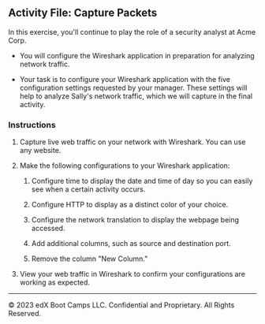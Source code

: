 ## Activity File: Capture Packets 


In this exercise, you'll continue to play the role of a security analyst at Acme Corp. 

- You will configure the Wireshark application in preparation for analyzing network traffic.

- Your task is to configure your Wireshark application with the five configuration settings requested by your manager. These settings will help to analyze Sally's network traffic, which we will capture in the final activity.

### Instructions 
      
1. Capture live web traffic on your network with Wireshark. You can use any website. 

2. Make the following configurations to your Wireshark application:

    1) Configure time to display the date and time of day so you can easily see when a certain activity occurs.

    2) Configure HTTP to display as a distinct color of your choice.

    3) Configure the network translation to display the webpage being accessed.

    4) Add additional columns, such as source and destination port.

    5) Remove the column "New Column."

 3. View your web traffic in Wireshark to confirm your configurations are working as expected.

---
 &copy; 2023 edX Boot Camps LLC. Confidential and Proprietary. All Rights Reserved.
